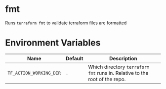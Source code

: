 # fmt
Runs `terraform fmt` to validate terraform files are formatted

# Environment Variables
| Name                    | Default | Description                                                                     |
|-------------------------|---------|---------------------------------------------------------------------------------|
| `TF_ACTION_WORKING_DIR` | `.`     | Which directory `terraform fmt` runs in. Relative to the root of the repo. |
